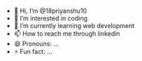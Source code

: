 - 👋 Hi, I’m @18priyanshu10
- 👀 I’m interested in coding
- 🌱 I’m currently learning web development
- 📫 How to reach me through linkedin
- 😄 Pronouns: ...
- ⚡ Fun fact: ...

<!---
18priyanshu10/18priyanshu10 is a ✨ special ✨ repository because its `README.md` (this file) appears on your GitHub profile.
You can click the Preview link to take a look at your changes.
--->
